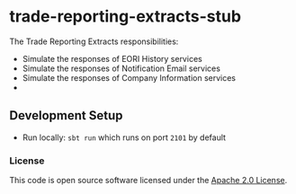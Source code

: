 
# trade-reporting-extracts-stub

The Trade Reporting Extracts responsibilities:
- Simulate the responses of EORI History services
- Simulate the responses of Notification Email services
- Simulate the responses of Company Information services
- 
## Development Setup
- Run locally: `sbt run` which runs on port `2101` by default

### License

This code is open source software licensed under the [Apache 2.0 License]("http://www.apache.org/licenses/LICENSE-2.0.html").